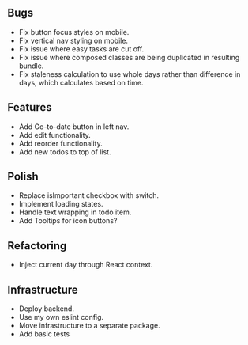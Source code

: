 ## Bugs

- Fix button focus styles on mobile.
- Fix vertical nav styling on mobile.
- Fix issue where easy tasks are cut off.
- Fix issue where composed classes are being duplicated in resulting bundle.
- Fix staleness calculation to use whole days rather than difference in days,
  which calculates based on time.

## Features

- Add Go-to-date button in left nav.
- Add edit functionality.
- Add reorder functionality.
- Add new todos to top of list.

## Polish

- Replace isImportant checkbox with switch.
- Implement loading states.
- Handle text wrapping in todo item.
- Add Tooltips for icon buttons?

## Refactoring

- Inject current day through React context.

## Infrastructure

- Deploy backend.
- Use my own eslint config.
- Move infrastructure to a separate package.
- Add basic tests

